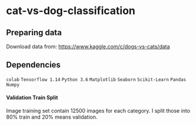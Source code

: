 # cat-vs-dog-classification

## Preparing data
Download data from: https://www.kaggle.com/c/dogs-vs-cats/data

## Dependencies
  `colab`
  `Tensorflow 1.14`
  `Python 3.6`
  `Matplotlib`
  `Seaborn`
  `Scikit-Learn`
  `Pandas`
  `Numpy`

#### Validation Train Split
Image training set contain 12500 images for each category. 
I split those into 80% train and 20% means validation.
